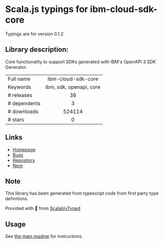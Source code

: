 
# Scala.js typings for ibm-cloud-sdk-core

Typings are for version 0.1.2

## Library description:
Core functionality to support SDKs generated with IBM's OpenAPI 3 SDK Generator.

|                    |                 |
| ------------------ | :-------------: |
| Full name          | ibm-cloud-sdk-core |
| Keywords           | ibm, sdk, openapi, core |
| # releases         | 38 |
| # dependents       | 3 |
| # downloads        | 524114 |
| # stars            | 0 |

## Links
- [Homepage](https://github.com/IBM/node-sdk-core#readme)
- [Bugs](https://github.com/IBM/node-sdk-core/issues)
- [Repository](https://github.com/IBM/node-sdk-core)
- [Npm](https://www.npmjs.com/package/ibm-cloud-sdk-core)
    


## Note
This library has been generated from typescript code from first party type definitions.

Provided with :purple_heart: from [ScalablyTyped](https://github.com/oyvindberg/ScalablyTyped)

## Usage
See [the main readme](../../readme.md) for instructions.


